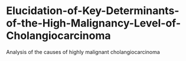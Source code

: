 # Elucidation-of-Key-Determinants-of-the-High-Malignancy-Level-of-Cholangiocarcinoma
Analysis of the causes of highly malignant cholangiocarcinoma
